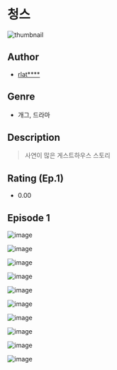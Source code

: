 # 청스
![thumbnail](https://image-comic.pstatic.net/user_contents_data/challenge_comic/2023/05/25/334484/upload_7377803502420047412_480x623.jpeg)

## Author
- [rlat****](https://comic.naver.com/artistTitle?id=334484)

## Genre
- 개그, 드라마

## Description
> 사연이 많은 게스트하우스 스토리


## Rating (Ep.1)
- 0.00

## Episode 1
![image](https://image-comic.pstatic.net/user_contents_data/challenge_comic/2023/05/25/334484/upload_7219889444170589496.jpeg)

![image](https://image-comic.pstatic.net/user_contents_data/challenge_comic/2023/05/25/334484/upload_7293918676463794485.jpeg)

![image](https://image-comic.pstatic.net/user_contents_data/challenge_comic/2023/05/25/334484/upload_3545006050076012897.jpeg)

![image](https://image-comic.pstatic.net/user_contents_data/challenge_comic/2023/05/25/334484/upload_4135259080499737953.jpeg)

![image](https://image-comic.pstatic.net/user_contents_data/challenge_comic/2023/05/25/334484/upload_4063151097955694689.jpeg)

![image](https://image-comic.pstatic.net/user_contents_data/challenge_comic/2023/05/25/334484/upload_7234578918675657266.jpeg)

![image](https://image-comic.pstatic.net/user_contents_data/challenge_comic/2023/05/25/334484/upload_4051094934938400869.jpeg)

![image](https://image-comic.pstatic.net/user_contents_data/challenge_comic/2023/05/25/334484/upload_7220456787822600754.jpeg)

![image](https://image-comic.pstatic.net/user_contents_data/challenge_comic/2023/05/25/334484/upload_3689066236780699952.jpeg)

![image](https://image-comic.pstatic.net/user_contents_data/challenge_comic/2023/05/25/334484/upload_7089339145037100088.jpeg)
